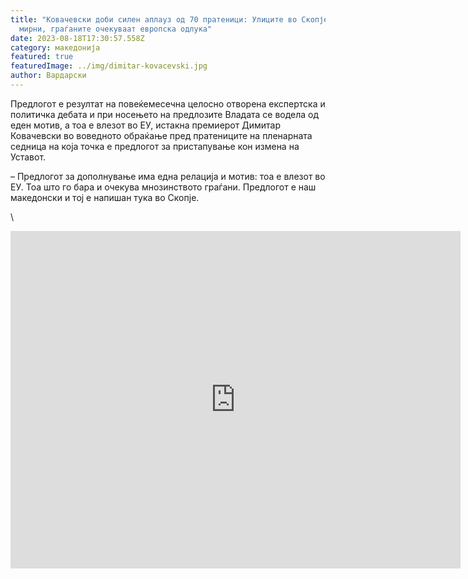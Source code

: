 ```yaml
---
title: "Ковачевски доби силен аплауз од 70 пратеници: Улиците во Скопје се
  мирни, граѓаните очекуваат европска одлука"
date: 2023-08-18T17:30:57.558Z
category: македонија
featured: true
featuredImage: ../img/dimitar-kovacevski.jpg
author: Вардарски
---
```

Предлогот е резултат на повеќемесечна целосно отворена експертска и политичка дебата и при носењето на предлозите Владата се водела од еден мотив, а тоа е влезот во ЕУ, истакна премиерот Димитар Ковачевски во воведното обраќање пред пратениците на пленарната седница на која точка е предлогот за пристапување кон измена на Уставот.



<!--StartFragment-->

– Предлогот за дополнување има една релација и мотив: тоа е влезот во ЕУ. Тоа што го бара и очекува мнозинството граѓани. Предлогот е наш македонски и тој е напишан тука во Скопје.

\
<!--EndFragment--><iframe width="720" height="540" src="https://www.youtube.com/embed/RJYZdobGCu4" title="Седница бр. 123 на Собрание на Р. Северна Македонија - Сала „Македонија“18.08.2023" frameborder="0" allow="accelerometer; autoplay; clipboard-write; encrypted-media; gyroscope; picture-in-picture; web-share" allowfullscreen></iframe>